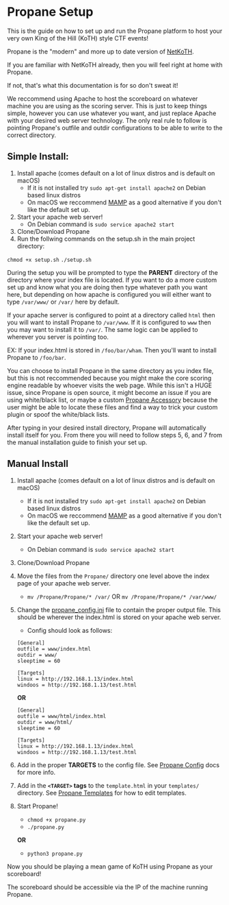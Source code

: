 # Propane Setup

This is the guide on how to set up and run the Propane platform to host your very own King of the Hill (KoTH) style CTF events!

Propane is the "modern" and more up to date version of [NetKoTH](https://github.com/NetKotH/netkoth-python).

If you are familiar with NetKoTH already, then you will feel right at home with Propane.

If not, that's what this documentation is for so don't sweat it!

We reccommend using Apache to host the scoreboard on whatever machine you are using as the scoring server. This is just to keep things simple, however you can use whatever you want, and just replace Apache with your desired web server technology. The only real rule to follow is pointing Propane's outfile and outdir configurations to be able to write to the correct directory.


## Simple Install:

1. Install apache (comes default on a lot of linux distros and is default on macOS)
    - If it is not installed try `sudo apt-get install apache2` on Debian based linux distros
    - On macOS we reccommend [MAMP](https://www.mamp.info/en/) as a good alternative if you don't like the default set up.
2. Start your apache web server!
    - On Debian command is `sudo service apache2 start`
3. Clone/Download Propane
4. Run the follwing commands on the setup.sh in the main project directory:

`chmod +x setup.sh`
`./setup.sh`

During the setup you will be prompted to type the **PARENT** directory of the directory where your index file is located. If you want to do a more custom set up and know what you are doing then type whatever path you want here, but depending on how apache is configured you will either want to type `/var/www/` or `/var/` here by default.

If your apache server is configured to point at a directory called `html` then you will want to install Propane to `/var/www`. If it is configured to `www` then you may want to install it to `/var/`. The same logic can be applied to wherever you server is pointing too.

EX: If your index.html is stored in `/foo/bar/wham`. Then you'll want to install Propane to `/foo/bar`.

You can choose to install Propane in the same directory as you index file, but this is not reccommended because you might make the core scoring engine readable by whoever visits the web page. While this isn't a HUGE issue, since Propane is open source, it might become an issue if you are using white/black list, or maybe a custom [Propane Accessory](https://github.com/InjectionSoftwareDevelopment/Propane/blob/master/doc/markdown/propane_accessories.md) because the user might be able to locate these files and find a way to trick your custom plugin or spoof the white/black lists.

After typing in your desired install directory, Propane will automatically install itself for you. From there you will need to follow steps 5, 6, and 7 from the manual installation guide to finish your set up.


## Manual Install

1. Install apache (comes default on a lot of linux distros and is default on macOS)
    - If it is not installed try `sudo apt-get install apache2` on Debian based linux distros
    - On macOS we reccommend [MAMP](https://www.mamp.info/en/) as a good alternative if you don't like the default set up.
2. Start your apache web server!
    - On Debian command is `sudo service apache2 start`
3. Clone/Download Propane
4. Move the files from the `Propane/` directory one level above the index page of your apache web server.
    -  `mv /Propane/Propane/* /var/` OR `mv /Propane/Propane/* /var/www/`
5. Change the [propane_config.ini](https://github.com/InjectionSoftwareDevelopment/Propane/blob/master/doc/markdown/propane_config.md) file to contain the proper output file. This should be wherever the index.html is stored on your apache web server.
    - Config should look as follows:

    ```
    [General]
    outfile = www/index.html
    outdir = www/
    sleeptime = 60

    [Targets]
    linux = http://192.168.1.13/index.html
    windoos = http://192.168.1.13/test.html

    ```

    **OR**


    ```
    [General]
    outfile = www/html/index.html
    outdir = www/html/
    sleeptime = 60

    [Targets]
    linux = http://192.168.1.13/index.html
    windoos = http://192.168.1.13/test.html
    ```
6. Add in the proper **TARGETS** to the config file. See [Propane Config](https://github.com/InjectionSoftwareDevelopment/Propane/blob/master/doc/markdown/propane_config.md) docs for more info.
7. Add in the **`<TARGET>` tags** to the `template.html` in your `templates/` directory. See [Propane Templates](https://github.com/InjectionSoftwareDevelopment/Propane/blob/master/doc/markdown/propane_templates.md) for how to edit templates.
7. Start Propane!
    - `chmod +x propane.py`
    - `./propane.py`

    **OR**

    - `python3 propane.py`

Now you should be playing a mean game of KoTH using Propane as your scoreboard!

The scoreboard should be accessible via the IP of the machine running Propane.
